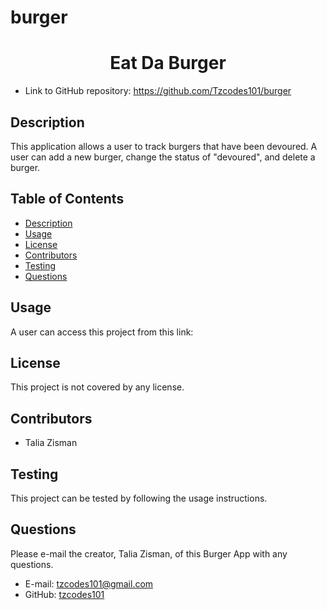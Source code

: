 # burger
<h1 align=center>Eat Da Burger</h1>

- Link to GitHub repository: https://github.com/Tzcodes101/burger


## Description
This application allows a user to track burgers that have been devoured. A user can add a new burger, change the status of "devoured", and delete a burger.



## Table of Contents
- [Description](#Description)
- [Usage](#Usage)
- [License](#License)
- [Contributors](#Contributors)
- [Testing](#Testing)
- [Questions](#Questions)


## Usage
A user can access this project from this link:

## License
This project is not covered by any license.

## Contributors
- Talia Zisman

## Testing
This project can be tested by following the usage instructions.

## Questions
Please e-mail the creator, Talia Zisman, of this Burger App with any questions.
- E-mail: tzcodes101@gmail.com
- GitHub: [tzcodes101](http://github.com/tzcodes101)